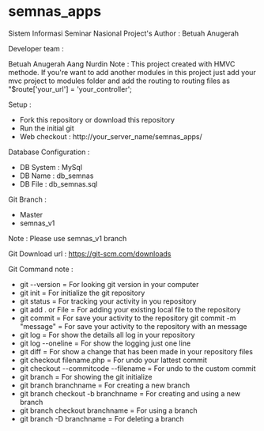 # semnas_apps

Sistem Informasi Seminar Nasional Project's
Author : Betuah Anugerah

Developer team :

Betuah Anugerah
Aang
Nurdin
Note : This project created with HMVC methode. If you're want to add another modules in this project just add your mvc project to modules folder and add the routing to routing files as "$route['your_url'] = 'your_controller';

Setup :
- Fork this repository or download this repository
- Run the initial git
- Web checkout : http://your_server_name/semnas_apps/

Database Configuration :
- DB System : MySql
- DB Name   : db_semnas
- DB File   : db_semnas.sql

Git Branch :
- Master
- semnas_v1

Note : Please use semnas_v1 branch

Git Download url :
https://git-scm.com/downloads

Git Command note :
- git --version                           = For looking git version in your computer
- git init                                = For initialize the git repository
- git status                              = For tracking your activity in you repository
- git add . or File                       = For adding your existing local file to the repository
- git commit                              = For save your activity to the repository
  git commit -m "message"                 = For save your activity to the repository with an message
- git log                                 = For show the details all log in your repository
- git log --oneline                       = For show the logging just one line
- git diff                                = For show a change that has been made in your repository files
- git checkout filename.php               = For undo your lattest commit
- git checkout --commitcode --filename    = For undo to the custom commit
- git branch                              = For showing the git initialize
- git branch branchname                   = For creating a new branch
- git branch checkout -b branchname       = For creating and using a new branch
- git branch checkout branchname          = For using a branch
- git branch -D branchname                = For deleting a branch
